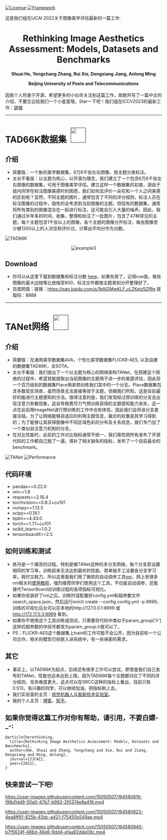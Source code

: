 [![License](https://img.shields.io/badge/License-Apache%202.0-blue.svg)](https://opensource.org/licenses/Apache-2.0)
[![Framework](https://img.shields.io/badge/PyTorch-%23EE4C2C.svg?&logo=PyTorch&logoColor=white)](https://pytorch.org/)

这是我们组在IJCAI 2022关于图像美学评估最新的一篇工作: 

<div align="center">
<h1>
<b>
Rethinking Image Aesthetics Assessment: Models, Datasets and Benchmarks
</b>
</h1>
<h4>
<b>
Shuai He, Yongchang Zhang, Rui Xie, Dongxiang Jiang, Anlong Ming
    
Beijing University of Posts and Telecommunications
</b>
</h4>
</div>

因我个人热衷于开源，希望更多的小伙伴关注到这篇工作，故额外写了一篇中文的介绍，不要忘记给我们一个小星星哦，Star一下吧！我们组在ICCV2023的最新工作：[链接](https://github.com/woshidandan/Image-Color-Aesthetics-Assessment)
<!-- ![TANet and TAD66K dataset](https://user-images.githubusercontent.com/15050507/164587655-4af0b519-7213-4f29-b378-5dfc51dfab83.png)
![Performance](https://user-images.githubusercontent.com/15050507/164587663-043a76d8-5d1b-417e-856d-2320fbe26836.png) -->
------------------------------------------------------------------------------------------------------------

# TAD66K数据集 &nbsp;<a href=""><img width="48" src="docs/release_icon.png"></a>

## 介绍
* 简要版：一个新的美学数据集，6万6千张左右图像，按主题分类标注。
* 太长不看版：以主题为核心，以开源为理念，我们建立了一个包含6万6千张左右图像的数据集，可用于图像美学评估。建立这样一个数据集的初衷，源自于组内同学在标注图像美感时的困惑，我们如何去评价一朵花和一个人之间美感的区别呢？显然，不同主题的图片，通常包含了不同的评分规则，标注人员在标注图像的过程中，隐性的会考虑到当前图像的主题，但现有的数据集，通常将所有类别的图像混合在一起进行标注，这可能会引入大量的噪声。因此，我们通过半年多的时间，收集，整理和标注了一批图片，包含了47种常见的主题，每个主题包含1千张以上的图像，各个主题的图像分开标注，每张图像至少被1200以上的人浏览和评价过，计算出平均分作为分数。

![TAD66K](https://user-images.githubusercontent.com/15050507/164620789-2958fbd6-5e3b-4eba-9697-bcd28d5257f6.png)

<div align="center">
    
![example3](https://user-images.githubusercontent.com/15050507/164624400-acb365e0-05d9-4de9-bc16-f894904c6d33.png)
    
</div>

## Download
* 你可以从这里下载到数据集和标注分数 [here](https://drive.google.com/drive/folders/1b2D9LeeG5XZzhEa8ldnIZjGh0IHadHhU?usp=sharing)，如果失效了，记得cue我，每张图像的最大边按等比放缩至800，标注文件都按主题类别分开整理好了。
* 百度网盘：链接：https://pan.baidu.com/s/1bAiDMwKLF_vLZKelz5ZfRg 提取码：8888 

------------------------------------------------------------------------------------------------------------

# TANet网络 &nbsp;<a href=""><img width="48" src="docs/release_icon.png"></a>

## 介绍
* 简要版：在通用美学数据集AVA，个性化美学数据集FLICKR-AES, 以及自建的数据集TAD66K，全SOTA。
* 太长不看版：我们提出了一个以主题为核心的网络架构TANet，在搭建这个网络的过程中，希望其能提取出当前图像的主题用于进一步的美感评估，因此将一个百万级别的数据集Place用来预训练我们其中的一个分支。Place数据集包含多数现实场景，虽然场景无法直接等效于主题，但据我们所知，这是目前最好的能进行主题感知的方法。值得注意的是，我们发现经过预训练的分支会出现注意力弥散现象，这会导致费尽力气预训练获得的主题感知能力丧失，这一点在此前用ImageNet进行预训练的工作中也有体现，因此我们会将该分支直接冻结。为了让网络能够自适应的利用主题信息，融合的权重是其学习得到的；为了能够让其获得图像中不同区域色彩的分布及关系信息，我们专门加了一个类似自注意力机制的分支。
* 在对比性能时，此前的工作对比指标通常不统一，我们索性把所有发布了开源代码的工作都自己跑了一遍，填补了相关缺失的指标，发布了一个目前最全的benchmark。

![TANet](https://user-images.githubusercontent.com/15050507/164627140-fed5f9b9-43fa-4cb3-a23f-b60935d3aa71.png)
![Performance](https://user-images.githubusercontent.com/15050507/164587663-043a76d8-5d1b-417e-856d-2320fbe26836.png)


## 代码环境
* pandas==0.22.0
* nni==1.8
* requests==2.18.4
* torchvision==0.8.2+cu101
* numpy==1.13.3
* scipy==0.19.1
* tqdm==4.43.0
* torch==1.7.1+cu101
* scikit_learn==1.0.2
* tensorboardX==2.5

## 如何训练和测试
* 炼丹是一个痛苦的过程，特别是像TANet这种的多分支网络，每个分支若设置相同的学习率，训练起来无法达到最优的性能，若单独手工设置各分支学习率，耗时又耗力，所以这里面我们用了微软的自动调参工具[nni](https://github.com/microsoft/nni)，网上有很多nni相关的[使用教程](https://blog.csdn.net/weixin_43653494/article/details/101039198)，强烈推荐同学们使用这个工具，不仅能自动调参，还能替代TensorBoard对训练过程的各项指标可视化。
* 如果你安装好了nni之后，训练时请配置好config.yml和超参数文件search_space.json，然后运行nnictl create --config config.yml -p 8999，训练的可视化后台可以在本地的http://127.0.0.1:8999 或 http://172.17.0.3:8999 看到。
* 如果你不想用这个工具训练或测试，只需要将代码中类似于param_group['lr']这样的超参数的中括号都改为param_group.lr就可以了。
* PS：FLICKR-AES这个数据集上train的工作可能不会公开，因为目前和一个公司合作，相关的模型已经嵌入进系统中，有一些保密的需求。

## 其它
* 事实上，以TAD66K为起点，后续还有很多工作可以尝试，即使是我们自己发布的TANet，性能也远未达到上限，因为TAD66K每个主题都对应了不同的评分规则，任务难度更大，这点可以在SRCC这种的指标上看出，目前只有0.513，有兴趣的同学，可以继续加油，把指标刷上去。
* 我们实验室的主页：[视觉机器人与智能技术实验室](http://www.mrobotit.cn/Default.aspx)。
* 我的个人主页：[博客](https://xiaohegithub.cn/)，[知乎](https://www.zhihu.com/people/wo-shi-dan-dan-87)。

## 如果你觉得这篇工作对你有帮助，请引用，不要白嫖-_-:
```
@article{herethinking,
  title={Rethinking Image Aesthetics Assessment: Models, Datasets and Benchmarks},
  author={He, Shuai and Zhang, Yongchang and Xie, Rui and Jiang, Dongxiang and Ming, Anlong},
  journal={IJCAI},
  year={2022},
}
```

## 快来尝试一下吧!
https://user-images.githubusercontent.com/15050507/164580816-f98d1dd9-50a0-47b7-b992-2f0374e8a418.mp4

https://user-images.githubusercontent.com/15050507/164580823-4ea8ff91-825b-43dc-a421-f75455e549ae.mp4

https://user-images.githubusercontent.com/15050507/164580840-b7f5624f-486d-46e6-9dd4-efaa92dde09c.mp4


